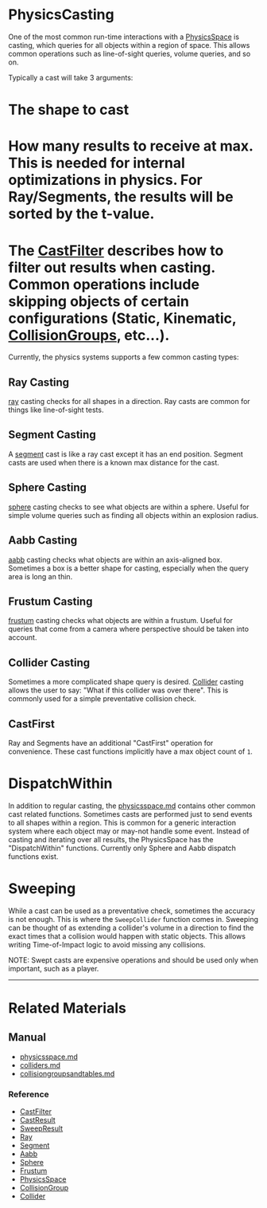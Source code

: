 
 #  PhysicsCasting

One of the most common run-time interactions with a [PhysicsSpace](https://github.com/ZilchEngine/ZilchDocs/blob/master/zilch_editor_documentation/zilchmanual/physics/physicsspace.md) is casting, which queries for all objects within a region of space. This allows common operations such as line-of-sight queries, volume queries, and so on.

Typically a cast will take 3 arguments:
  # The shape to cast
  # How many results to receive at max. This is needed for internal optimizations in physics. For Ray/Segments, the results will be sorted by the t-value.
  # The [CastFilter](https://github.com/ZilchEngine/ZilchDocs/blob/master/code_reference/class_reference/castfilter.md) describes how to filter out results when casting. Common operations include skipping objects of certain configurations (Static, Kinematic, [CollisionGroups](https://github.com/ZilchEngine/ZilchDocs/blob/master/zilch_editor_documentation/zilchmanual/physics/collisionoverview/collisiongroupsandtables.md), etc...).
  
Currently, the physics systems supports a few common casting types:

 ##  Ray Casting
[ray](https://github.com/ZilchEngine/ZilchDocs/blob/master/code_reference/class_reference/ray.md) casting checks for all shapes in a direction. Ray casts are common for things like line-of-sight tests.
 ##  Segment Casting
A [segment](https://github.com/ZilchEngine/ZilchDocs/blob/master/code_reference/class_reference/segment.md) cast is like a ray cast except it has an end position. Segment casts are used when there is a known max distance for the cast.
 ##  Sphere Casting
[sphere](https://github.com/ZilchEngine/ZilchDocs/blob/master/code_reference/class_reference/sphere.md) casting checks to see what objects are within a sphere. Useful for simple volume queries such as finding all objects within an explosion radius.
 ##  Aabb Casting
[aabb](https://github.com/ZilchEngine/ZilchDocs/blob/master/code_reference/class_reference/aabb.md) casting checks what objects are within an axis-aligned box. Sometimes a box is a better shape for casting, especially when the query area is long an thin.
 ##  Frustum Casting
[frustum](https://github.com/ZilchEngine/ZilchDocs/blob/master/code_reference/class_reference/frustum.md) casting checks what objects are within a frustum. Useful for queries that come from a camera where perspective should be taken into account.
 ##  Collider Casting
Sometimes a more complicated shape query is desired. [Collider](https://github.com/ZilchEngine/ZilchDocs/blob/master/code_reference/class_reference/collider.md) casting allows the user to say: "What if this collider was over there". This is commonly used for a simple preventative collision check.

 ##  CastFirst
Ray and Segments have an additional "CastFirst" operation for convenience. These cast functions implicitly have a max object count of `1`.
  
 #  DispatchWithin
In addition to regular casting, the [physicsspace.md](https://github.com/ZilchEngine/ZilchDocs/blob/master/zilch_editor_documentation/zilchmanual/physics/physicsspace.md) contains other common cast related functions. Sometimes casts are performed just to send events to all shapes within a region. This is common for a generic interaction system where each object may or may-not handle some event. Instead of casting and iterating over all results, the PhysicsSpace has the "DispatchWithin" functions. Currently only Sphere and Aabb dispatch functions exist.

 #  Sweeping
While a cast can be used as a preventative check, sometimes the accuracy is not enough. This is where the `SweepCollider` function comes in. Sweeping can be thought of as extending a collider's volume in a direction to find the exact times that a collision would happen with static objects. This allows writing Time-of-Impact logic to avoid missing any collisions.

NOTE: Swept casts are expensive operations and should be used only when important, such as a player.

---
 #  Related Materials
 ##  Manual
- [physicsspace.md](https://github.com/ZilchEngine/ZilchDocs/blob/master/zilch_editor_documentation/zilchmanual/physics/physicsspace.md)
- [colliders.md](https://github.com/ZilchEngine/ZilchDocs/blob/master/zilch_editor_documentation/zilchmanual/physics/colliders.md)
- [collisiongroupsandtables.md](https://github.com/ZilchEngine/ZilchDocs/blob/master/zilch_editor_documentation/zilchmanual/physics/collisionoverview/collisiongroupsandtables.md)
  
 ###  Reference
- [CastFilter](https://github.com/ZilchEngine/ZilchDocs/blob/master/code_reference/class_reference/castfilter.md)
- [CastResult](https://github.com/ZilchEngine/ZilchDocs/blob/master/code_reference/class_reference/castresult.md)
- [SweepResult](https://github.com/ZilchEngine/ZilchDocs/blob/master/code_reference/class_reference/sweepresult.md)
- [Ray](https://github.com/ZilchEngine/ZilchDocs/blob/master/code_reference/class_reference/ray.md)
- [Segment](https://github.com/ZilchEngine/ZilchDocs/blob/master/code_reference/class_reference/segment.md)
- [Aabb](https://github.com/ZilchEngine/ZilchDocs/blob/master/code_reference/class_reference/aabb.md)
- [Sphere](https://github.com/ZilchEngine/ZilchDocs/blob/master/code_reference/class_reference/sphere.md)
- [Frustum](https://github.com/ZilchEngine/ZilchDocs/blob/master/code_reference/class_reference/frustum.md)
- [PhysicsSpace](https://github.com/ZilchEngine/ZilchDocs/blob/master/code_reference/class_reference/physicsspace.md)
- [CollisionGroup](https://github.com/ZilchEngine/ZilchDocs/blob/master/code_reference/class_reference/collisiongroup.md)
- [Collider](https://github.com/ZilchEngine/ZilchDocs/blob/master/code_reference/class_reference/collider.md)
 

 